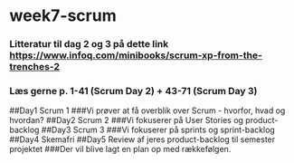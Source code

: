 # week7-scrum
### Litteratur til dag 2 og 3 på dette link https://www.infoq.com/minibooks/scrum-xp-from-the-trenches-2
### Læs gerne p. 1-41 (Scrum Day 2) + 43-71 (Scrum Day 3)
##Day1 Scrum 1
###Vi prøver at få overblik over Scrum - hvorfor, hvad og hvordan?
##Day2 Scrum 2
###Vi fokuserer på User Stories og product-backlog
##Day3 Scrum 3
###Vi fokuserer på sprints og sprint-backlog
##Day4 Skemafri
##Day5 Review af jeres product-backlog til semester projektet
###Der vil blive lagt en plan op med rækkefølgen.
